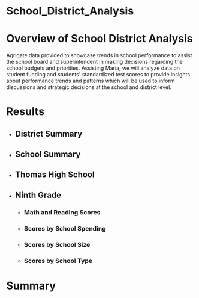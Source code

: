 # School_District_Analysis

# Overview of School District Analysis
Agrigate data provided to showcase trends in school performance to assist the school board and superintendent in making decisions regarding the school budgets and priorities.  Assisting Maria, we will analyze data on student funding and students' standardized test scores to provide insights about performance trends and patterns which will be used to inform discussions and strategic decisions at the school and district level.

# Results

- ## District Summary

- ## School Summary

- ## Thomas High School

- ## Ninth Grade

    - ### Math and Reading Scores

    - ### Scores by School Spending

    - ### Scores by School Size

    - ### Scores by School Type

# Summary
